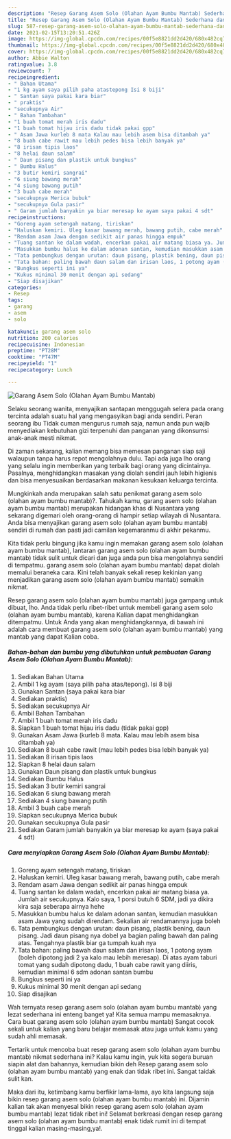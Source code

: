 ```yaml
---
description: "Resep Garang Asem Solo (Olahan Ayam Bumbu Mantab) Sederhana dan Mudah Dibuat"
title: "Resep Garang Asem Solo (Olahan Ayam Bumbu Mantab) Sederhana dan Mudah Dibuat"
slug: 587-resep-garang-asem-solo-olahan-ayam-bumbu-mantab-sederhana-dan-mudah-dibuat
date: 2021-02-15T13:20:51.426Z
image: https://img-global.cpcdn.com/recipes/00f5e8821dd2d420/680x482cq70/garang-asem-solo-olahan-ayam-bumbu-mantab-foto-resep-utama.jpg
thumbnail: https://img-global.cpcdn.com/recipes/00f5e8821dd2d420/680x482cq70/garang-asem-solo-olahan-ayam-bumbu-mantab-foto-resep-utama.jpg
cover: https://img-global.cpcdn.com/recipes/00f5e8821dd2d420/680x482cq70/garang-asem-solo-olahan-ayam-bumbu-mantab-foto-resep-utama.jpg
author: Abbie Walton
ratingvalue: 3.8
reviewcount: 7
recipeingredient:
- " Bahan Utama"
- "1 kg ayam saya pilih paha atastepong Isi 8 biji"
- " Santan saya pakai kara biar"
- " praktis"
- "secukupnya Air"
- " Bahan Tambahan"
- "1 buah tomat merah iris dadu"
- "1 buah tomat hijau iris dadu tidak pakai gpp"
- " Asam Jawa kurleb 8 mata Kalau mau lebih asem bisa ditambah ya"
- "8 buah cabe rawit mau lebih pedes bisa lebih banyak ya"
- "8 irisan tipis laos"
- "8 helai daun salam"
- " Daun pisang dan plastik untuk bungkus"
- " Bumbu Halus"
- "3 butir kemiri sangrai"
- "6 siung bawang merah"
- "4 siung bawang putih"
- "3 buah cabe merah"
- "secukupnya Merica bubuk"
- "secukupnya Gula pasir"
- " Garam jumlah banyakin ya biar meresap ke ayam saya pakai 4 sdt"
recipeinstructions:
- "Goreng ayam setengah matang, tiriskan"
- "Haluskan kemiri. Uleg kasar bawang merah, bawang putih, cabe merah"
- "Rendam asam Jawa dengan sedikit air panas hingga empuk"
- "Tuang santan ke dalam wadah, encerkan pakai air matang biasa ya. Jumlah air secukupnya. Kalo saya, 1 porsi butuh 6 SDM, jadi ya dikira kira saja seberapa airnya hehe"
- "Masukkan bumbu halus ke dalam adonan santan, kemudian masukkan asam Jawa yang sudah direndam. Sekalian air rendamannya juga boleh"
- "Tata pembungkus dengan urutan: daun pisang, plastik bening, daun pisang. Jadi daun pisang nya dobel ya bagian paling bawah dan paling atas. Tengahnya plastik biar ga tumpah kuah nya"
- "Tata bahan: paling bawah daun salam dan irisan laos, 1 potong ayam (boleh dipotong jadi 2 ya kalo mau lebih meresap). Di atas ayam taburi tomat yang sudah dipotong dadu, 1 buah cabe rawit yang diiris, kemudian minimal 6 sdm adonan santan bumbu"
- "Bungkus seperti ini ya"
- "Kukus minimal 30 menit dengan api sedang"
- "Siap disajikan"
categories:
- Resep
tags:
- garang
- asem
- solo

katakunci: garang asem solo 
nutrition: 200 calories
recipecuisine: Indonesian
preptime: "PT28M"
cooktime: "PT47M"
recipeyield: "1"
recipecategory: Lunch

---
```



![Garang Asem Solo (Olahan Ayam Bumbu Mantab)](https://img-global.cpcdn.com/recipes/00f5e8821dd2d420/680x482cq70/garang-asem-solo-olahan-ayam-bumbu-mantab-foto-resep-utama.jpg)

Selaku seorang wanita, menyajikan santapan menggugah selera pada orang tercinta adalah suatu hal yang mengasyikan bagi anda sendiri. Peran seorang ibu Tidak cuman mengurus rumah saja, namun anda pun wajib menyediakan kebutuhan gizi terpenuhi dan panganan yang dikonsumsi anak-anak mesti nikmat.

Di zaman  sekarang, kalian memang bisa memesan panganan siap saji walaupun tanpa harus repot mengolahnya dulu. Tapi ada juga lho orang yang selalu ingin memberikan yang terbaik bagi orang yang dicintainya. Pasalnya, menghidangkan masakan yang diolah sendiri jauh lebih higienis dan bisa menyesuaikan berdasarkan makanan kesukaan keluarga tercinta. 



Mungkinkah anda merupakan salah satu penikmat garang asem solo (olahan ayam bumbu mantab)?. Tahukah kamu, garang asem solo (olahan ayam bumbu mantab) merupakan hidangan khas di Nusantara yang sekarang digemari oleh orang-orang di hampir setiap wilayah di Nusantara. Anda bisa menyajikan garang asem solo (olahan ayam bumbu mantab) sendiri di rumah dan pasti jadi camilan kegemaranmu di akhir pekanmu.

Kita tidak perlu bingung jika kamu ingin memakan garang asem solo (olahan ayam bumbu mantab), lantaran garang asem solo (olahan ayam bumbu mantab) tidak sulit untuk dicari dan juga anda pun bisa mengolahnya sendiri di tempatmu. garang asem solo (olahan ayam bumbu mantab) dapat diolah memalui beraneka cara. Kini telah banyak sekali resep kekinian yang menjadikan garang asem solo (olahan ayam bumbu mantab) semakin nikmat.

Resep garang asem solo (olahan ayam bumbu mantab) juga gampang untuk dibuat, lho. Anda tidak perlu ribet-ribet untuk membeli garang asem solo (olahan ayam bumbu mantab), karena Kalian dapat menghidangkan ditempatmu. Untuk Anda yang akan menghidangkannya, di bawah ini adalah cara membuat garang asem solo (olahan ayam bumbu mantab) yang mantab yang dapat Kalian coba.

<!--inarticleads1-->

##### Bahan-bahan dan bumbu yang dibutuhkan untuk pembuatan Garang Asem Solo (Olahan Ayam Bumbu Mantab):

1. Sediakan  Bahan Utama
1. Ambil 1 kg ayam (saya pilih paha atas/tepong). Isi 8 biji
1. Gunakan  Santan (saya pakai kara biar
1. Sediakan  praktis)
1. Sediakan secukupnya Air
1. Ambil  Bahan Tambahan
1. Ambil 1 buah tomat merah iris dadu
1. Siapkan 1 buah tomat hijau iris dadu (tidak pakai gpp)
1. Gunakan  Asam Jawa (kurleb 8 mata. Kalau mau lebih asem bisa ditambah ya)
1. Sediakan 8 buah cabe rawit (mau lebih pedes bisa lebih banyak ya)
1. Sediakan 8 irisan tipis laos
1. Siapkan 8 helai daun salam
1. Gunakan  Daun pisang dan plastik untuk bungkus
1. Sediakan  Bumbu Halus
1. Sediakan 3 butir kemiri sangrai
1. Sediakan 6 siung bawang merah
1. Sediakan 4 siung bawang putih
1. Ambil 3 buah cabe merah
1. Siapkan secukupnya Merica bubuk
1. Gunakan secukupnya Gula pasir
1. Sediakan  Garam jumlah banyakin ya biar meresap ke ayam (saya pakai 4 sdt)




<!--inarticleads2-->

##### Cara menyiapkan Garang Asem Solo (Olahan Ayam Bumbu Mantab):

1. Goreng ayam setengah matang, tiriskan
1. Haluskan kemiri. Uleg kasar bawang merah, bawang putih, cabe merah
1. Rendam asam Jawa dengan sedikit air panas hingga empuk
1. Tuang santan ke dalam wadah, encerkan pakai air matang biasa ya. Jumlah air secukupnya. Kalo saya, 1 porsi butuh 6 SDM, jadi ya dikira kira saja seberapa airnya hehe
1. Masukkan bumbu halus ke dalam adonan santan, kemudian masukkan asam Jawa yang sudah direndam. Sekalian air rendamannya juga boleh
1. Tata pembungkus dengan urutan: daun pisang, plastik bening, daun pisang. Jadi daun pisang nya dobel ya bagian paling bawah dan paling atas. Tengahnya plastik biar ga tumpah kuah nya
1. Tata bahan: paling bawah daun salam dan irisan laos, 1 potong ayam (boleh dipotong jadi 2 ya kalo mau lebih meresap). Di atas ayam taburi tomat yang sudah dipotong dadu, 1 buah cabe rawit yang diiris, kemudian minimal 6 sdm adonan santan bumbu
1. Bungkus seperti ini ya
1. Kukus minimal 30 menit dengan api sedang
1. Siap disajikan




Wah ternyata resep garang asem solo (olahan ayam bumbu mantab) yang lezat sederhana ini enteng banget ya! Kita semua mampu memasaknya. Cara buat garang asem solo (olahan ayam bumbu mantab) Sangat cocok sekali untuk kalian yang baru belajar memasak atau juga untuk kamu yang sudah ahli memasak.

Tertarik untuk mencoba buat resep garang asem solo (olahan ayam bumbu mantab) nikmat sederhana ini? Kalau kamu ingin, yuk kita segera buruan siapin alat dan bahannya, kemudian bikin deh Resep garang asem solo (olahan ayam bumbu mantab) yang enak dan tidak ribet ini. Sangat taidak sulit kan. 

Maka dari itu, ketimbang kamu berfikir lama-lama, ayo kita langsung saja bikin resep garang asem solo (olahan ayam bumbu mantab) ini. Dijamin kalian tak akan menyesal bikin resep garang asem solo (olahan ayam bumbu mantab) lezat tidak ribet ini! Selamat berkreasi dengan resep garang asem solo (olahan ayam bumbu mantab) enak tidak rumit ini di tempat tinggal kalian masing-masing,ya!.

